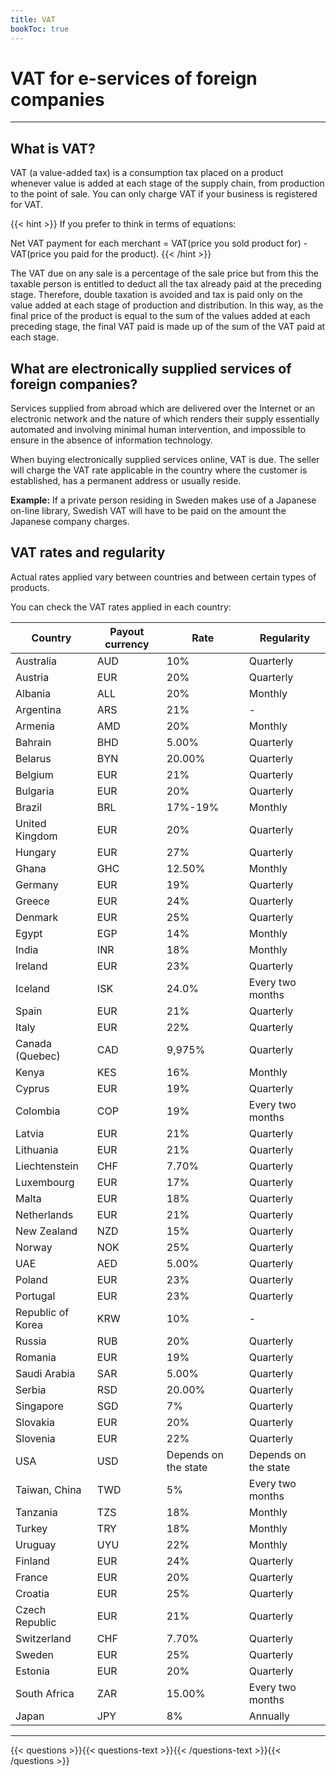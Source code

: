 ```yaml
---
title: VAT
bookToc: true
---
```


# VAT for e-services of foreign companies
***

## What is VAT?

VAT (a value-added tax) is a consumption tax placed on a product whenever value is added at each stage of the supply chain, from production to the point of sale. 
You can only charge VAT if your business is registered for VAT.

{{< hint >}}
If you prefer to think in terms of equations:

Net VAT payment for each merchant = VAT(price you sold product for) - VAT(price you paid for the product). 
{{< /hint >}}

The VAT due on any sale is a percentage of the sale price but from this the taxable person is entitled to deduct all the tax already paid at the preceding stage. 
Therefore, double taxation is avoided and tax is paid only on the value added at each stage of production and distribution. 
In this way, as the final price of the product is equal to the sum of the values added at each preceding stage, the final VAT paid is made up of the sum of the VAT paid at each stage.

## What are electronically supplied services of foreign companies?

Services supplied from abroad which are delivered over the Internet or an electronic network and the nature of which renders their supply essentially automated and involving minimal human intervention, and impossible to ensure in the absence of information technology. 

When buying electronically supplied services online, VAT is due. 
The seller will charge the VAT rate applicable in the country where the customer is established, has a permanent address or usually reside.

**Example:** If a private person residing in Sweden makes use of a Japanese on-line library, Swedish VAT will have to be paid on the amount the Japanese company charges.

## VAT rates and regularity

Actual rates applied vary between countries and between certain types of products. 

You can check the VAT rates applied in each country:

Country|Payout currency|Rate|Regularity
---|---|---|---
Australia|AUD|10%|Quarterly
Austria|EUR|20%|Quarterly
Albania|ALL|20%|Monthly
Argentina|ARS|21%|-
Armenia|AMD|20%|Monthly
Bahrain|BHD|5.00%|Quarterly
Belarus|BYN|20.00%|Quarterly
Belgium|EUR|21%|Quarterly
Bulgaria|EUR|20%|Quarterly
Brazil|BRL|17%-19%|Monthly
United Kingdom|EUR|20%|Quarterly
Hungary|EUR|27%|Quarterly
Ghana|GHC|12.50%|Monthly
Germany|EUR|19%|Quarterly
Greece|EUR|24%|Quarterly
Denmark|EUR|25%|Quarterly
Egypt|EGP|14%|Monthly
India|INR|18%|Monthly
Ireland|EUR|23%|Quarterly
Iceland|ISK|24.0%|Every two months
Spain|EUR|21%|Quarterly
Italy|EUR|22%|Quarterly
Canada (Quebec)|CAD|9,975%|Quarterly
Kenya|KES|16%|Monthly
Cyprus|EUR|19%|Quarterly
Colombia|COP|19%|Every two months
Latvia|EUR|21%|Quarterly
Lithuania|EUR|21%|Quarterly
Liechtenstein|CHF|7.70%|Quarterly
Luxembourg|EUR|17%|Quarterly
Malta|EUR|18%|Quarterly
Netherlands|EUR|21%|Quarterly
New Zealand|NZD|15%|Quarterly
Norway|NOK|25%|Quarterly
UAE|AED|5.00%|Quarterly
Poland|EUR|23%|Quarterly
Portugal|EUR|23%|Quarterly
Republic of Korea|KRW|10%|-
Russia|RUB|20%|Quarterly
Romania|EUR|19%|Quarterly
Saudi Arabia|SAR|5.00%|Quarterly
Serbia|RSD|20.00%|Quarterly
Singapore|SGD|7%|Quarterly
Slovakia|EUR|20%|Quarterly
Slovenia|EUR|22%|Quarterly
USA|USD|Depends on the state|Depends on the state
Taiwan, China|TWD|5%|Every two months
Tanzania|TZS|18%|Monthly
Turkey|TRY|18%|Monthly
Uruguay|UYU|22%|Monthly
Finland|EUR|24%|Quarterly
France|EUR|20%|Quarterly
Croatia|EUR|25%|Quarterly
Czech Republic|EUR|21%|Quarterly
Switzerland|CHF|7.70%|Quarterly
Sweden|EUR|25%|Quarterly
Estonia|EUR|20%|Quarterly
South Africa|ZAR|15.00%|Every two months
Japan|JPY|8%|Annually

***

{{< questions >}}{{< questions-text >}}{{< /questions-text >}}{{< /questions >}}